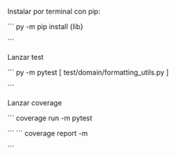 
Instalar por terminal con pip:

´´´
py -m pip install {lib}

´´´

Lanzar test

´´´
py -m pytest [ test/domain/formatting_utils.py ]

´´´

Lanzar coverage

´´´
coverage run -m pytest

´´´
´´´
coverage report -m

´´´
